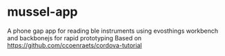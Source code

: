 # mussel-app
A phone gap app for reading ble instruments
using evosthings workbench and backbonejs for rapid prototyping
Based on https://github.com/ccoenraets/cordova-tutorial
